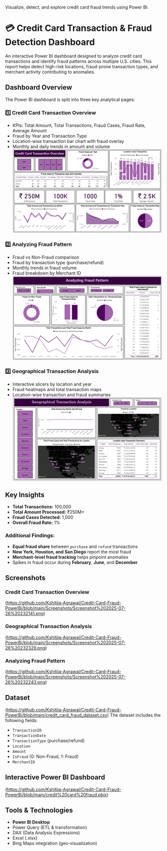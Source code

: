 Visualize, detect, and explore credit card fraud trends using Power BI.

# 💳 Credit Card Transaction & Fraud Detection Dashboard

An interactive Power BI dashboard designed to analyze credit card transactions and identify fraud patterns across multiple U.S. cities. This report helps detect high-risk locations, fraud-prone transaction types, and merchant activity contributing to anomalies.


##  Dashboard Overview

The Power BI dashboard is split into three key analytical pages:

### 1️⃣ Credit Card Transaction Overview
- KPIs: Total Amount, Total Transactions, Fraud Cases, Fraud Rate, Average Amount
- Fraud by Year and Transaction Type
- Location-wise transaction bar chart with fraud overlay
- Monthly and daily trends in amount and volume
![Transaction Overview](https://github.com/Kshitija-Agrawal/Credit-Card-Fraud-PowerBi/blob/main/Screenshots/Screenshot%202025-07-26%20232141.png)


### 2️⃣  Analyzing Fraud Pattern
- Fraud vs Non-Fraud comparison
- Fraud by transaction type (purchase/refund)
- Monthly trends in fraud volume
- Fraud breakdown by Merchant ID
![Fraud Pattern](https://github.com/Kshitija-Agrawal/Credit-Card-Fraud-PowerBi/blob/main/Screenshots/Screenshot%202025-07-26%20232243.png)


### 3️⃣ Geographical Transaction Analysis
- Interactive slicers by location and year
- Fraud heatmaps and total transaction maps
- Location-wise transaction and fraud summaries
![Geographical Analysis](https://github.com/Kshitija-Agrawal/Credit-Card-Fraud-PowerBi/blob/main/Screenshots/Screenshot%202025-07-26%20232329.png)


##  Key Insights

- **Total Transactions:** 100,000  
- **Total Amount Processed:** ₹250M+  
- **Fraud Cases Detected:** 1,000  
- **Overall Fraud Rate:** 1%

###  Additional Findings:
- **Equal fraud share** between `purchase` and `refund` transactions
- **New York, Houston, and San Diego** report the most fraud
- **Merchant-level fraud tracking** helps pinpoint anomalies
- Spikes in fraud occur during **February**, **June**, and **December**


##  Screenshots

### Credit Card Transaction Overview
(https://github.com/Kshitija-Agrawal/Credit-Card-Fraud-PowerBi/blob/main/Screenshots/Screenshot%202025-07-26%20232141.png)

### Geographical Transaction Analysis
(https://github.com/Kshitija-Agrawal/Credit-Card-Fraud-PowerBi/blob/main/Screenshots/Screenshot%202025-07-26%20232329.png)

### Analyzing Fraud Pattern
(https://github.com/Kshitija-Agrawal/Credit-Card-Fraud-PowerBi/blob/main/Screenshots/Screenshot%202025-07-26%20232243.png)


##  Dataset
(https://github.com/Kshitija-Agrawal/Credit-Card-Fraud-PowerBi/blob/main/credit_card_fraud_dataset.csv)
The dataset includes the following fields:
- `TransactionID`
- `TransactionDate`
- `TransactionType` (purchase/refund)
- `Location`
- `Amount`
- `IsFraud` (0: Non-Fraud, 1: Fraud)
- `MerchantID`


##  Interactive Power BI Dashboard
(https://github.com/Kshitija-Agrawal/Credit-Card-Fraud-PowerBi/blob/main/credit%20card%20fraud.pbix)


##  Tools & Technologies

- **Power BI Desktop**
- Power Query (ETL & transformation)
- DAX (Data Analysis Expressions)
- Excel (.xlsx)
- Bing Maps integration (geo-visualization)



